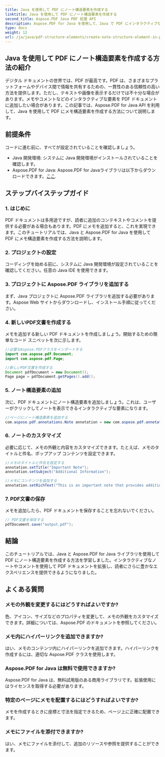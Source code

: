 ```yaml
---
title: Java を使用して PDF にノート構造要素を作成する
linktitle: Java を使用して PDF にノート構造要素を作成する
second_title: Aspose.PDF Java PDF 処理 API
description: Aspose.PDF for Java を使用して、Java で PDF にインタラクティブなメモ構造要素を作成する方法を学びます。有益なメモでドキュメントを強化します。
type: docs
weight: 12
url: /ja/java/pdf-structure-elements/create-note-structure-element-in-pdf-using-java/
---
```


## Java を使用して PDF にノート構造要素を作成する方法の紹介

デジタル ドキュメントの世界では、PDF が最高です。PDF は、さまざまなプラットフォームやデバイス間で情報を共有するための、一貫性のある信頼性の高い方法を提供します。ただし、テキストや画像を表示するだけでは不十分な場合があります。メモやコメントなどのインタラクティブな要素を PDF ドキュメントに追加したい場合があります。この記事では、Aspose.PDF for Java API を利用して、Java を使用して PDF にメモ構造要素を作成する方法について説明します。

## 前提条件

コードに進む前に、すべてが設定されていることを確認しましょう。

- Java 開発環境: システムに Java 開発環境がインストールされていることを確認します。
-  Aspose.PDF for Java: Aspose.PDF for Javaライブラリは以下からダウンロードできます。[ここ](https://releases.aspose.com/pdf/java/).

## ステップバイステップガイド

### 1. はじめに

PDF ドキュメントは多用途ですが、読者に追加のコンテキストやコメントを提供する必要がある場合もあります。PDF にメモを追加すると、これを実現できます。このチュートリアルでは、Java と Aspose.PDF for Java を使用して PDF にメモ構造要素を作成する方法を説明します。

### 2. プロジェクトの設定

コーディングを始める前に、システムに Java 開発環境が設定されていることを確認してください。任意の Java IDE を使用できます。

### 3. プロジェクトに Aspose.PDF ライブラリを追加する

まず、Java プロジェクトに Aspose.PDF ライブラリを追加する必要があります。Aspose Web サイトからダウンロードし、インストール手順に従ってください。

### 4. 新しいPDF文書を作成する

メモを追加する新しい PDF ドキュメントを作成しましょう。開始するための簡単なコード スニペットを次に示します。

```java
//必要なAspose.PDFクラスをインポートする
import com.aspose.pdf.Document;
import com.aspose.pdf.Page;

//新しいPDF文書を作成する
Document pdfDocument = new Document();
Page page = pdfDocument.getPages().add();
```

### 5. ノート構造要素の追加

次に、PDF ドキュメントにノート構造要素を追加しましょう。これは、ユーザーがクリックしてノートを表示できるインタラクティブな要素になります。

```java
//ページにノート構造要素を追加する
com.aspose.pdf.annotations.Note annotation = new com.aspose.pdf.annotations.Note(page, new com.aspose.pdf.Rectangle(100, 100, 200, 200));
```

### 6. ノートのカスタマイズ

必要に応じて、メモの外観と内容をカスタマイズできます。たとえば、メモのタイトルと件名、ポップアップ コンテンツを設定できます。

```java
//メモのタイトルと件名を設定する
annotation.setTitle("Important Note");
annotation.setSubject("Additional Information");

//メモにコンテンツを追加する
annotation.setRichText("This is an important note that provides additional information.");
```

### 7. PDF文書の保存

メモを追加したら、PDF ドキュメントを保存することを忘れないでください。

```java
// PDF文書を保存する
pdfDocument.save("output.pdf");
```

## 結論

このチュートリアルでは、Java と Aspose.PDF for Java ライブラリを使用して PDF にノート構造要素を作成する方法を学習しました。インタラクティブなノートやコメントを使用して PDF ドキュメントを拡張し、読者にさらに豊かなエクスペリエンスを提供できるようになりました。

## よくある質問

### メモの外観を変更するにはどうすればよいですか?

色、アイコン、サイズなどのプロパティを変更して、メモの外観をカスタマイズできます。詳細については、Aspose.PDF のドキュメントを参照してください。

### メモ内にハイパーリンクを追加できますか?

はい、メモのコンテンツ内にハイパーリンクを追加できます。ハイパーリンクを作成するには、適切な Aspose.PDF クラスを使用します。

### Aspose.PDF for Java は無料で使用できますか?

Aspose.PDF for Java は、無料試用版のある商用ライブラリです。拡張使用にはライセンスを取得する必要があります。

### 特定のページにメモを配置するにはどうすればよいですか?

メモを作成するときに座標と寸法を指定できるため、ページ上に正確に配置できます。

### メモにファイルを添付できますか?

はい、メモにファイルを添付して、追加のリソースや参照を提供することができます。